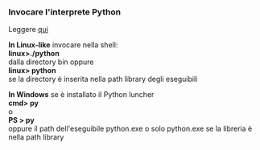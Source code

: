 <h3>Invocare l'interprete Python</h3> 
Leggere <a href="https://pytutorial-it.readthedocs.io/it/python3.13/interpreter.html#:~:text=Invocare%20l%E2%80%99interprete%C2%B6">qui</a>


<div class="hint" >

**In Linux-like** invocare nella shell: <br>
**linux>./python** <br>
dalla directory bin oppure <br>
**linux> python** <br> 
se la directory è inserita nella path library degli eseguibili 

**In Windows** se è installato il Python luncher <br>
**cmd> py** <br>
o <br>
**PS > py** <br>
oppure il path dell'eseguibile python.exe o solo python.exe se la libreria è nella path library

</div>